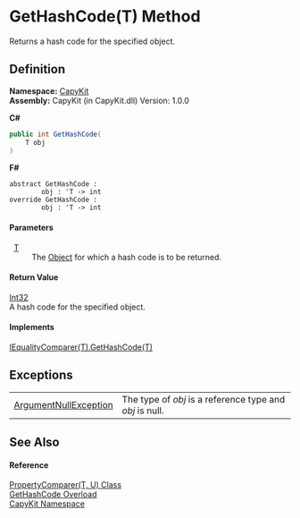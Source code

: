 # GetHashCode(T) Method


Returns a hash code for the specified object.



## Definition
**Namespace:** <a href="N_CapyKit.md">CapyKit</a>  
**Assembly:** CapyKit (in CapyKit.dll) Version: 1.0.0

**C#**
``` C#
public int GetHashCode(
	T obj
)
```
**F#**
``` F#
abstract GetHashCode : 
        obj : 'T -> int 
override GetHashCode : 
        obj : 'T -> int 
```



#### Parameters
<dl><dt>  <a href="T_CapyKit_PropertyComparer_2.md">T</a></dt><dd>The <a href="https://learn.microsoft.com/dotnet/api/system.object" target="_blank" rel="noopener noreferrer">Object</a> for which a hash code is to be returned.</dd></dl>

#### Return Value
<a href="https://learn.microsoft.com/dotnet/api/system.int32" target="_blank" rel="noopener noreferrer">Int32</a>  
A hash code for the specified object.

#### Implements
<a href="https://learn.microsoft.com/dotnet/api/system.collections.generic.iequalitycomparer-1.gethashcode" target="_blank" rel="noopener noreferrer">IEqualityComparer(T).GetHashCode(T)</a>  


## Exceptions
<table>
<tr>
<td><a href="https://learn.microsoft.com/dotnet/api/system.argumentnullexception" target="_blank" rel="noopener noreferrer">ArgumentNullException</a></td>
<td>The type of <em>obj</em> is a reference type and <em>obj</em> is null.</td></tr>
</table>

## See Also


#### Reference
<a href="T_CapyKit_PropertyComparer_2.md">PropertyComparer(T, U) Class</a>  
<a href="Overload_CapyKit_PropertyComparer_2_GetHashCode.md">GetHashCode Overload</a>  
<a href="N_CapyKit.md">CapyKit Namespace</a>  
